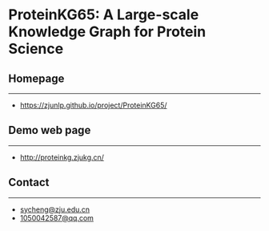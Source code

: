 # ProteinKG65:  A Large-scale Knowledge Graph for Protein Science

## Homepage
----
* https://zjunlp.github.io/project/ProteinKG65/

## Demo web page
----
* http://proteinkg.zjukg.cn/

## Contact
----
* sycheng@zju.edu.cn
* 1050042587@qq.com